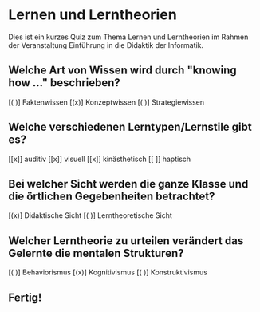<!--
author:   DDI Uni Hamburg

email:    ddi.ew@uni-hamburg.de

version:  0.0.1

language: de

narrator: US English Female

comment:  Dies ist ein kurzes Quiz zum Thema Lernen und Lerntheorien im Rahmen der Veranstaltung Einführung in die Didaktik der Informatik.

link:     https://cdn.jsdelivr.net/chartist.js/latest/chartist.min.css

script:   https://cdn.jsdelivr.net/chartist.js/latest/chartist.min.js

-->

# Lernen und Lerntheorien

Dies ist ein kurzes Quiz zum Thema Lernen und Lerntheorien im Rahmen der Veranstaltung Einführung in die Didaktik der Informatik.

## Welche Art von Wissen wird durch "knowing how ..." beschrieben?

[( )] Faktenwissen
[(x)] Konzeptwissen
[( )] Strategiewissen

## Welche verschiedenen Lerntypen/Lernstile gibt es?

[[x]] auditiv
[[x]] visuell
[[x]] kinästhetisch
[[ ]] haptisch


## Bei welcher Sicht werden die ganze Klasse und die örtlichen Gegebenheiten betrachtet?

[(x)] Didaktische Sicht
[( )] Lerntheoretische Sicht


## Welcher Lerntheorie zu urteilen verändert das Gelernte die mentalen Strukturen?

[( )] Behaviorismus
[(x)] Kognitivismus
[( )] Konstruktivismus


## Fertig!
